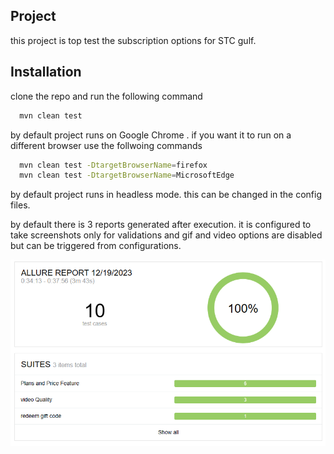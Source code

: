 ## Project
this project is top test the subscription options for STC gulf.

## Installation

clone the repo and run the following command

```bash
  mvn clean test
```
by default project runs on Google Chrome . if you want it to run on a different browser use the follwoing commands

```bash
  mvn clean test -DtargetBrowserName=firefox
  mvn clean test -DtargetBrowserName=MicrosoftEdge
```
by default project runs in headless mode. this can be changed in the config files.

by default there is 3 reports generated after execution. it is configured to take screenshots only for validations and gif and video options are disabled but can be triggered from configurations.

![alt text](report.png)
